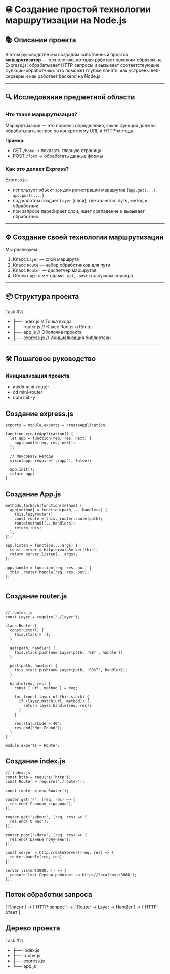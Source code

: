 # 🌐 Создание простой технологии маршрутизации на Node.js

## 📚 Описание проекта

В этом руководстве мы создадим собственный простой **маршрутизатор** — технологию, которая работает похожим образом на Express.js: обрабатывает HTTP-запросы и вызывает соответствующие функции-обработчики. Это поможет глубже понять, как устроены веб-серверы и как работает backend на Node.js.

---

## 🔍 Исследование предметной области

### Что такое маршрутизация?

Маршрутизация — это процесс определения, какая функция должна обрабатывать запрос по конкретному URL и HTTP-методу.

**Пример:**
- GET `/home` → показать главную страницу
- POST `/form` → обработать данные формы

### Как это делает Express?

Express.js:
- использует объект `app` для регистрации маршрутов (`app.get(...)`, `app.post(...)`)
- под капотом создает `Layer` (слой), где хранятся путь, метод и обработчик
- при запросе перебирает слои, ищет совпадение и вызывает обработчик

---

## ⚙️ Создание своей технологии маршрутизации

Мы реализуем:
1. Класс `Layer` — слой маршрута
2. Класс `Route` — набор обработчиков для пути
3. Класс `Router` — диспетчер маршрутов
4. Объект `app` с методами `.get`, `.post` и запуском сервера

---

## 📦 Структура проекта

Task #2/
- ├── index.js // Точка входа
- ├── router.js // Класс Router и Route
- ├── app.js // Оболочка проекта
- ├── express.js // Инициализация библиотеки

---

## 🛠 Пошаговое руководство

### Инициализация проекта

- mkdir mini-router
- cd mini-router
- npm init -y

## Создание express.js

```
exports = module.exports = createApplication;

function createApplication() {
  let app = function(req, res, next) {
    app.handle(req, res, next);
  };

  // Миксовать методы
  mixin(app, require('./app'), false);

  app.init();
  return app;
}

```

## Создание App.js

```
methods.forEach(function(method) {
  app[method] = function(path, ...handlers) {
    this.lazyrouter();
    const route = this._router.route(path);
    route[method](...handlers);
    return this;
  };
});

app.listen = function(...args) {
  const server = http.createServer(this);
  return server.listen(...args);
};

app.handle = function(req, res, out) {
  this._router.handle(req, res, out);
};


```

## Создание router.js
```

// router.js
const Layer = require('./layer');

class Router {
  constructor() {
    this.stack = [];
  }

  get(path, handler) {
    this.stack.push(new Layer(path, 'GET', handler));
  }

  post(path, handler) {
    this.stack.push(new Layer(path, 'POST', handler));
  }

  handle(req, res) {
    const { url, method } = req;

    for (const layer of this.stack) {
      if (layer.match(url, method)) {
        return layer.handle(req, res);
      }
    }

    res.statusCode = 404;
    res.end('Not Found');
  }
}

module.exports = Router;

```

## Создание index.js

```
// index.js
const http = require('http');
const Router = require('./router');

const router = new Router();

router.get('/', (req, res) => {
  res.end('Главная страница');
});

router.get('/about', (req, res) => {
  res.end('О нас');
});

router.post('/data', (req, res) => {
  res.end('Данные получены');
});

const server = http.createServer((req, res) => {
  router.handle(req, res);
});

server.listen(3000, () => {
  console.log('Сервер работает на http://localhost:3000');
});

```

## Поток обработки запроса

[ Клиент ] → [ HTTP-запрос ] → [ Router → Layer → Handler ] → [ HTTP-ответ ]

## Дерево проекта

Task #2/
- ├── index.js
- ├── router.js
- ├── express.js
- └── app.js
